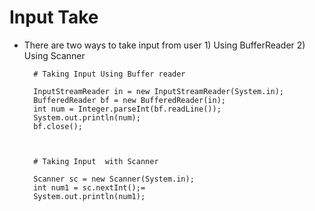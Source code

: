 # Input Take 
- There are two ways to take input from user
        1) Using BufferReader
        2) Using Scanner 

        # Taking Input Using Buffer reader

        InputStreamReader in = new InputStreamReader(System.in);
        BufferedReader bf = new BufferedReader(in);
        int num = Integer.parseInt(bf.readLine());
        System.out.println(num);
        bf.close();



        # Taking Input  with Scanner
        
        Scanner sc = new Scanner(System.in);
        int num1 = sc.nextInt();=
        System.out.println(num1);